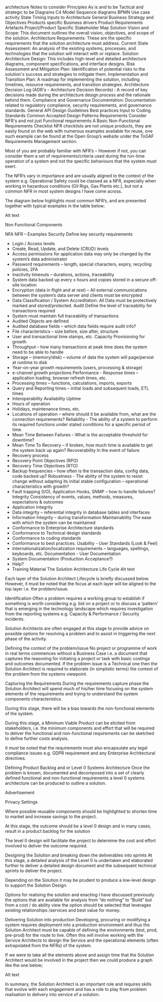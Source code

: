 architecture
Notes to consider
Principles
As is and to be
Tactical and strategic to be
Diagrams
C4 Model
Sequence diagrams
BPMN
Use case
activity
State
Timing
Inputs to Architecture
General
Business Strategy and Objectives
Products specific
Business drivers
Product Requirements
Artefacts
Project/Product Specific
Stakeholder Map
Solution Vision and Scope:
This document outlines the overall vision, objectives, and scope of the solution.
Architecture Requirements:
These are the specific requirements that the solution architecture must address.
Current State Assessment:
An analysis of the existing systems, processes, and technologies that the solution will interact with or replace.
Solution Architecture Design:
This includes high-level and detailed architecture diagrams, component specifications, and interface designs.
Risk Assessment and Mitigation Plan:
Identification of potential risks to the solution's success and strategies to mitigate them.
Implementation and Transition Plan:
A roadmap for implementing the solution, including timelines, resource requirements, and transition strategies.
Architecture Decision Log (ADR's - Architecture Decision Records) :
A record of key decisions made during the architecture design process and the rationale behind them.
Compliance and Governance Documentation:
Documentation related to regulatory compliance, security requirements, and governance standards.
General
API Design Guidelines
Best practices
Input to
Coding Standards
Common Accepted Design Patterns
Requirements
Consider NFR's and not just Functional requirements
A Basic Non-Functional Requirements Checklist
NFR checklists are not unique products, they are easily found on the web with numerous examples available for reuse, one such example can be found at the Open Group’s website under the ToGAF Requirements Management section.

Most of you are probably familiar with NFR’s – However if not, you can consider them a set of requirements/criteria used during the run-time operation of a system and not the specific behaviours that the system must exert.

The NFR’s vary in importance and are usually  aligned to the context of the system e.g. Operational Safety could be classed as a NFR, especially when working in hazardous conditions (Oil Rigs, Gas Plants etc.), but not a common NFR in most system designs I have come across.

The diagram below highlights most common NFR’s, and are presented together with typical examples in the table below;

Alt text

Non Functional Components

NFA	NFR – Examples
Security	Define key security requirements
- Login / Access levels
- Create, Read, Update, and Delete (CRUD) levels
- Access permissions for application data may only be changed by the system’s data administrator
- Password requirements – length, special characters, expiry, recycling policies, 2FA
- Inactivity timeouts – durations, actions, traceability
- System data backed up every x hours and copies stored in a secure off-site location
- Encryption (data in flight and at rest) – All external communications between the system’s data server and clients must be encrypted
- Data Classification / System Accreditation: All Data must be protectively marked and stored/protected.
Audit	Define the level of traceability for transactions required
- System must maintain full traceability of transactions
- Audited Objects are defined
- Audited database fields – which data fields require audit info?
- File characteristics – size before, size after, structure
- User and transactional time stamps, etc.
Capacity	Provisioning for growth
- Throughput – how many transactions at peak time does the system need to be able to handle
- Storage – (memory/disk) – volume of data the system will page/persist at runtime to disk
- Year-on-year growth requirements (users, processing & storage)
- e-channel growth projections
Performance	- Response times – application loading, browser refresh times, etc.
- Processing times – functions, calculations, imports, exports
- Query and Reporting times – initial loads and subsequent loads, ETL times
- Interoperability
Availability	Uptime
- Hours of operation
- Holidays, maintenance times, etc.
- Locations of operation – where should it be available from, what are the connection requirements?
Reliability	- The ability of a system to perform its required functions under stated conditions for a specific period of time.
- Mean Time Between Failures – What is the acceptable threshold for downtime?
- Mean Time To Recovery – if broken, how much time is available to get the system back up again?
Recoverability	In the event of failure
- Recovery process
- Recovery Point Objectives (RPO)
- Recovery Time Objectives (RTO)
- Backup frequencies – how often is the transaction data, config data, code backed up?
Robustness	- The ability of the system to resist change without adapting its initial stable configuration – operational characteristics with growth?
- Fault trapping (I/O), Application Hooks, SNMP – how to handle failures?
Integrity	Consistency of events, values, methods, measures, expectations & outcomes
- Application Integrity
- Data integrity – referential integrity in database tables and interfaces
- Information Integrity – during transformation
Maintainability	The ease with which the system can be maintained
- Conformance to Enterprise Architecture standards
- Conformance to Technical design standards
- Conformance to coding standards
- Conformance to best practices.
Usability	- User Standards (Look & Feel)
- Internationalization/localization requirements – languages, spellings, keyboards, etc.
Documentation	- User Documentation
- System Documentation (Production Acceptance?)
- Help?
- Training Material
The Solution Architecture Life Cycle
Alt text

Each layer of the Solution Architect Lifecycle is briefly discussed below. However, it must be noted that the focus at each layer will be aligned to the top layer i.e. the problem/issue.

Identification
Often a problem requires a working group to establish if something is worth considering e.g. bid on a project or to discuss a ‘pattern’ that is emerging in the technology landscape which requires investigation from the reporting systems e.g. Capacity & Performance / Security incidents.

Solution Architects are often engaged at this stage to provide advice on possible options for resolving a problem and to assist in triggering the next phase of the activity.

Defining the context of the problem/issue
No project or programme of work in real terms commences without a Business Case i.e. a document that captures the reasoning for initiating a project or task with basic costings and outcomes documented. If the problem issue is a Technical one then the Solution Architect is required to elaborate (in simplistic terms) the context of the problem from the systems viewpoint.

Capturing the Requirements
During the requirements capture phase the Solution Architect will spend much of his/her time focusing on the system elements of the requirements and trying to understand the system components characteristics.

During this stage, there will be a bias towards the non-functional elements of the system.

During this stage, a Minimum Viable Product can be elicited from stakeholders, i.e. the minimum components and effort that will be required to deliver the functional and non-functional requirements can be sketched to define further costs analysis.

It must be noted that the requirements must also encapsulate any legal compliance issues e.g. GDPR requirement and any Enterprise Architectural directives.

Defining Product Backlog and or Level 0 Systems Architecture
Once the problem is known, documented and decomposed into a set of clearly defined functional and non-functional requirements a level 0 systems architecture can be produced to outline a solution.

Advertisement

Privacy Settings

Where possible reusable components should be highlighted to shorten time to market and increase savings to the project.

At this stage, the outcome should be a level 0 design and in many cases, result in a product backlog for the solution

The level 0 design will facilitate the project to determine the cost and effort involved to deliver the outcome required.

Designing the Solution and breaking down the deliverables into sprints
At this stage, a detailed analysis of the Level 0 is undertaken and elaborated further to deliver a detailed design document and the subsequent technical sprints to deliver the project.

Depending on the Solution it may be prudent to produce a low-level design to support the Solution Design.

Options for realising the solution and enacting
I have discussed previously the options that are available for analysis from “do nothing” to “Build” but from a cost / do ability view the option should be selected that leverages existing relationships /services and best value for money.

Delivering Solution into production
Developing, procuring  or modifying a system requires deployment into a production environment and thus the Solution Architect must be capable of defining the environments (test, prod, pre-prod) for the route to live. Often this will involve working with the Service Architects to design the Service and the operational elements (often extrapolated from the NFRs) of the system.

If we were to take all the elements above and assign time that the Solution Architect would be involved in the project then we could produce a graph like the one below;

Alt text

In summary, the Solution Architect is an important role and requires skills that evolve with each engagement and has a role to play from problem realisation to delivery into service of a solution.
